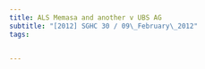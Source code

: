 ```yaml
---
title: ALS Memasa and another v UBS AG 
subtitle: "[2012] SGHC 30 / 09\_February\_2012"
tags:


---
```


